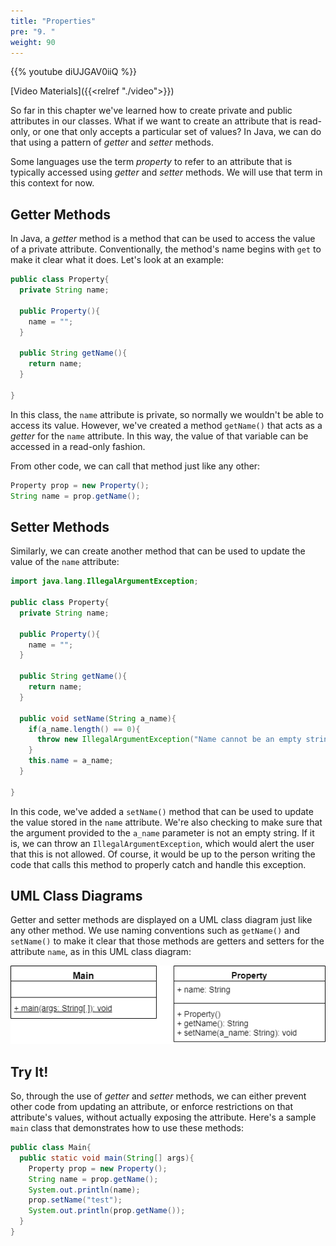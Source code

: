 ```yaml
---
title: "Properties"
pre: "9. "
weight: 90
---
```


{{% youtube diUJGAV0iiQ %}}

[Video Materials]({{<relref "./video">}})

So far in this chapter we've learned how to create private and public attributes in our classes. What if we want to create an attribute that is read-only, or one that only accepts a particular set of values? In Java, we can do that using a pattern of _getter_ and _setter_ methods. 

Some languages use the term _property_ to refer to an attribute that is typically accessed using _getter_ and _setter_ methods. We will use that term in this context for now. 

## Getter Methods

In Java, a _getter_ method is a method that can be used to access the value of a private attribute. Conventionally, the method's name begins with `get` to make it clear what it does. Let's look at an example:

```java
public class Property{
  private String name;
    
  public Property(){
    name = "";
  }
  
  public String getName(){
    return name;
  }
  
}
```

In this class, the `name` attribute is private, so normally we wouldn't be able to access its value. However, we've created a method `getName()` that acts as a _getter_ for the `name` attribute. In this way, the value of that variable can be accessed in a read-only fashion.

From other code, we can call that method just like any other:

```java
Property prop = new Property();
String name = prop.getName();
```

## Setter Methods

Similarly, we can create another method that can be used to update the value of the `name` attribute:

```java
import java.lang.IllegalArgumentException;

public class Property{
  private String name;
  
  public Property(){
    name = "";
  }
  
  public String getName(){
    return name;
  }
  
  public void setName(String a_name){
    if(a_name.length() == 0){
      throw new IllegalArgumentException("Name cannot be an empty string!");
    }
    this.name = a_name;
  }
  
}
```

In this code, we've added a `setName()` method that can be used to update the value stored in the `name` attribute. We're also checking to make sure that the argument provided to the `a_name` parameter is not an empty string. If it is, we can throw an `IllegalArgumentException`, which would alert the user that this is not allowed. Of course, it would be up to the person writing the code that calls this method to properly catch and handle this exception. 

## UML Class Diagrams

Getter and setter methods are displayed on a UML class diagram just like any other method. We use naming conventions such as `getName()` and `setName()` to make it clear that those methods are getters and setters for the attribute `name`, as in this UML class diagram:

![UML Class Diagram with Properties](/images/12-class/11.6.j.9.propertyuml.png)

## Try It!

So, through the use of _getter_ and _setter_ methods, we can either prevent other code from updating an attribute, or enforce restrictions on that attribute's values, without actually exposing the attribute. Here's a sample `main` class that demonstrates how to use these methods:

```java
public class Main{
  public static void main(String[] args){
    Property prop = new Property();
    String name = prop.getName();
    System.out.println(name);
    prop.setName("test");
    System.out.println(prop.getName());
  }
}
```
